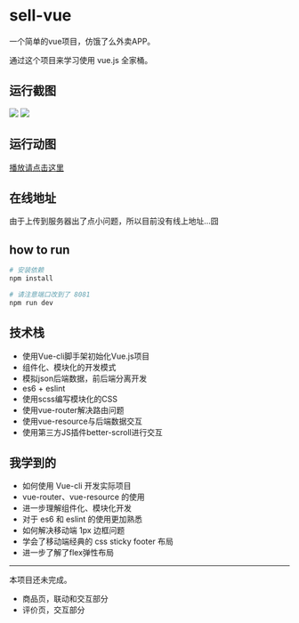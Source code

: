 # sell-vue

一个简单的vue项目，仿饿了么外卖APP。

通过这个项目来学习使用 vue.js 全家桶。

## 运行截图

![](http://oq6glhzmw.bkt.clouddn.com/sell-vue-01.png)
![](http://oq6glhzmw.bkt.clouddn.com/sell-vue-02.png)

## 运行动图

[播放请点击这里](http://oq6glhzmw.bkt.clouddn.com/eleme.gif)

## 在线地址

由于上传到服务器出了点小问题，所以目前没有线上地址...囧

## how to run

``` bash
# 安装依赖
npm install

# 请注意端口改到了 8081
npm run dev
```

## 技术栈

-   使用Vue-cli脚手架初始化Vue.js项目
-   组件化、模块化的开发模式
-   模拟json后端数据，前后端分离开发
-   es6 + eslint
-   使用scss编写模块化的CSS
-   使用vue-router解决路由问题
-   使用vue-resource与后端数据交互
-   使用第三方JS插件better-scroll进行交互

## 我学到的

-   如何使用 Vue-cli 开发实际项目
-   vue-router、vue-resource 的使用
-   进一步理解组件化、模块化开发
-   对于 es6 和 eslint 的使用更加熟悉
-   如何解决移动端 1px 边框问题
-   学会了移动端经典的 css sticky footer 布局
-   进一步了解了flex弹性布局

------

本项目还未完成。

-   商品页，联动和交互部分
-   评价页，交互部分
